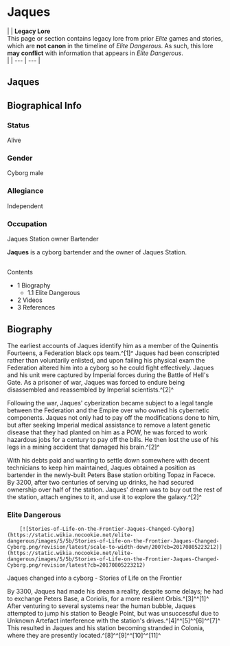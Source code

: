 # Jaques
|  | **Legacy Lore**
<br>This page or section contains legacy lore from prior *Elite* games and stories, which are **not canon** in the timeline of *Elite Dangerous*. As such, this lore **may conflict** with information that appears in *Elite Dangerous*.<br> |
| --- | --- |

## Jaques

		

## Biographical Info

### Status

Alive

### Gender

Cyborg male

### Allegiance

Independent

### Occupation

Jaques Station owner 
 Bartender

**Jaques** is a cyborg bartender and the owner of Jaques Station.

## 

Contents

- 1 Biography
    - 1.1 Elite Dangerous
- 2 Videos
- 3 References

## Biography

The earliest accounts of Jaques identify him as a member of the Quinentis Fourteens, a Federation black ops team.^[1]^ Jaques had been conscripted rather than voluntarily enlisted, and upon failing his physical exam the Federation altered him into a cyborg so he could fight effectively. Jaques and his unit were captured by Imperial forces during the Battle of Hell's Gate. As a prisoner of war, Jaques was forced to endure being disassembled and reassembled by Imperial scientists.^[2]^

Following the war, Jaques' cyberization became subject to a legal tangle between the Federation and the Empire over who owned his cybernetic components. Jaques not only had to pay off the modifications done to him, but after seeking Imperial medical assistance to remove a latent genetic disease that they had planted on him as a POW, he was forced to work hazardous jobs for a century to pay off the bills. He then lost the use of his legs in a mining accident that damaged his brain.^[2]^

With his debts paid and wanting to settle down somewhere with decent technicians to keep him maintained, Jaques obtained a position as bartender in the newly-built Peters Base station orbiting Topaz in Facece. By 3200, after two centuries of serving up drinks, he had secured ownership over half of the station. Jaques' dream was to buy out the rest of the station, attach engines to it, and use it to explore the galaxy.^[2]^

### Elite Dangerous

 	 	[![Stories-of-Life-on-the-Frontier-Jaques-Changed-Cyborg](https://static.wikia.nocookie.net/elite-dangerous/images/5/5b/Stories-of-Life-on-the-Frontier-Jaques-Changed-Cyborg.png/revision/latest/scale-to-width-down/200?cb=20170805223212)](https://static.wikia.nocookie.net/elite-dangerous/images/5/5b/Stories-of-Life-on-the-Frontier-Jaques-Changed-Cyborg.png/revision/latest?cb=20170805223212) 	 		 			 		 		 		 			
Jaques changed into a cyborg - Stories of Life on the Frontier
 		 	 
By 3300, Jaques had made his dream a reality, despite some delays; he had to exchange Peters Base, a Coriolis, for a more resilient Orbis.^[3]^^[1]^ After venturing to several systems near the human bubble, Jaques attempted to jump his station to Beagle Point, but was unsuccessful due to Unknown Artefact interference with the station's drives.^[4]^^[5]^^[6]^^[7]^ This resulted in Jaques and his station becoming stranded in Colonia, where they are presently located.^[8]^^[9]^^[10]^^[11]^
